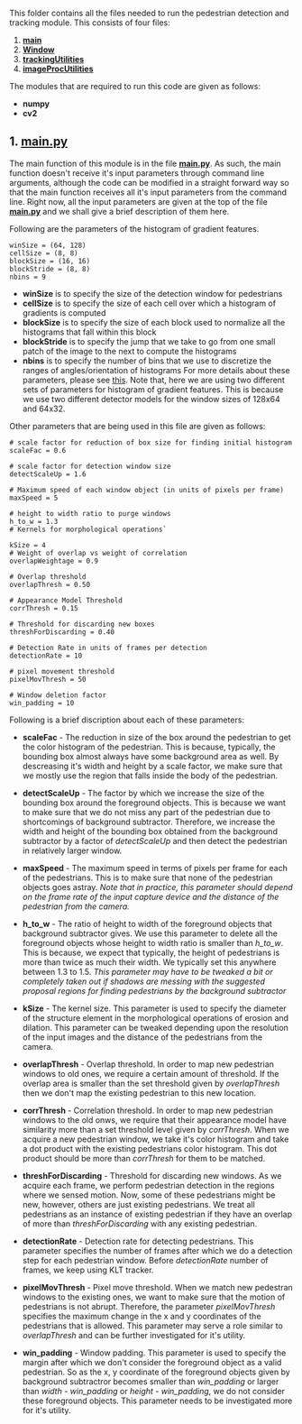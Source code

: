This folder contains all the files needed to run the pedestrian detection and tracking module. This consists of four files:

1. [**main**](/Zeeshan_Nadir/pedestrian_detection_and_tracking/main.py)
2. [**Window**](/Zeeshan_Nadir/pedestrian_detection_and_tracking/Window.py)
3. [**trackingUtilities**](/Zeeshan_Nadir/pedestrian_detection_and_tracking/trackingUtilities.py)
4. [**imageProcUtilities**](/Zeeshan_Nadir/pedestrian_detection_and_tracking/imageProcUtilities.py)

The modules that are required to run this code are given as follows:

- **numpy**
- **cv2**

## 1. [**main.py**](/Zeeshan_Nadir/pedestrian_detection_and_tracking/main.py)
The main function of this module is in the file [**main.py**](/Zeeshan_Nadir/pedestrian_detection_and_tracking/main.py). As such, the main function doesn't receive it's input parameters through command line arguments, although the code can be modified in a straight forward way so that the main function receives all it's input parameters from the command line. Right now, all the input parameters are given at the top of the file [**main.py**](/Zeeshan_Nadir/pedestrian_detection_and_tracking/main.py) and we shall give a brief description of them here.

Following are the parameters of the histogram of gradient features. 
```
winSize = (64, 128)
cellSize = (8, 8) 
blockSize = (16, 16)
blockStride = (8, 8)
nbins = 9
```

- **winSize** is to specify the size of the detection window for pedestrians
- **cellSize** is to specify the size of each cell over which a histogram of gradients is computed
- **blockSize** is to specify the size of each block used to normalize all the histograms that fall within this block
- **blockStride** is to specify the jump that we take to go from one small patch of the image to the next to compute the histograms
- **nbins** is to specify the number of bins that we use to discretize the ranges of angles/orientation of histograms
For more details about these parameters, please see [this](http://docs.opencv.org/2.4/modules/gpu/doc/object_detection.html).
Note that, here we are using two different sets of parameters for histogram of gradient features. This is because we use two different detector models for the window sizes of 128x64 and 64x32.

Other parameters that are being used in this file are given as follows:
```
# scale factor for reduction of box size for finding initial histogram
scaleFac = 0.6

# scale factor for detection window size
detectScaleUp = 1.6

# Maximum speed of each window object (in units of pixels per frame)
maxSpeed = 5

# height to width ratio to purge windows
h_to_w = 1.3
# Kernels for morphological operations`

kSize = 4
# Weight of overlap vs weight of correlation
overlapWeightage = 0.9

# Overlap threshold
overlapThresh = 0.50

# Appearance Model Threshold
corrThresh = 0.15

# Threshold for discarding new boxes
threshForDiscarding = 0.40

# Detection Rate in units of frames per detection
detectionRate = 10

# pixel movement threshold
pixelMovThresh = 50

# Window deletion factor
win_padding = 10
```

Following is a brief discription about each of these parameters:

- **scaleFac** - The reduction in size of the box around the pedestrian to get the color histogram of the pedestrian. This is because, typically, the bounding box almost always have some background area as well. By descreasing it's width and height by a scale factor, we make sure that we mostly use the region that falls inside the body of the pedestrian.

- **detectScaleUp** - The factor by which we increase the size of the bounding box around the foreground objects. This is because we want to make sure that we do not miss any part of the pedestrian due to shortcomings of background subtractor. Therefore, we increase the width and height of the bounding box obtained from the background subtractor by a factor of *detectScaleUp* and then detect the pedestrian in relatively larger window.

- **maxSpeed** - The maximum speed in terms of pixels per frame for each of the pedestrians. This is to make sure that none of the pedestrian objects goes astray. *Note that in practice, this parameter should depend on the frame rate of the input capture device and the distance of the pedestrian from the camera.*

- **h_to_w** - The ratio of height to width of the foreground objects that background subtractor gives. We use this parameter to delete all the foreground objects whose height to width ratio is smaller than *h_to_w*. This is because, we expect that typically, the height of pedestrians is more than twice as much their width. We typically set this anywhere between 1.3 to 1.5.
*This parameter may have to be tweaked a bit or completely taken out if shadows are messing with the suggested proposal regions for finding pedestrians by the background subtractor*

- **kSize** - The kernel size. This parameter is used to specify the diameter of the structure element in the morphological operations of erosion and dilation. This parameter can be tweaked depending upon the resolution of the input images and the distance of the pedestrians from the camera.

- **overlapThresh** - Overlap threshold. In order to map new pedestrian windows to old ones, we require a certain amount of threshold. If the overlap area is smaller than the set threshold given by *overlapThresh* then we don't map the existing pedestrian to this new location.

- **corrThresh** - Correlation threshold. In order to map new pedestrian windows to the old onws, we require that their appearance model have similarity more than a set threshold level given by *corrThresh*. When we acquire a new pedestrian window, we take it's color histogram and take a dot product with the existing pedestrians color histogram. This dot product should be more than *corrThresh* for them to be matched.

- **threshForDiscarding** - Threshold for discarding new windows. As we acquire each frame, we perform pedestrian detection in the regions where we sensed motion. Now, some of these pedestrians might be new, however, others are just existing pedestrians. We treat all pedestrians as an instance of existing pedestrian if they have an overlap of more than *threshForDiscarding* with any existing pedestrian. 

- **detectionRate** - Detection rate for detecting pedestrians. This parameter specifies the number of frames after which we do a detection step for each pedestrian window. Before *detectionRate* number of frames, we keep using KLT tracker.

- **pixelMovThresh** - Pixel move threshold. When we match new pedestran windows to the existing ones, we want to make sure that the motion of pedestrians is not abrupt. Therefore, the parameter *pixelMovThresh* specifies the maximum change in the x and y coordinates of the pedestrians that is allowed. This parameter may serve a role similar to *overlapThresh* and can be further investigated for it's utility.

- **win_padding** - Window padding. This parameter is used to specify the margin after which we don't consider the foreground object as a valid pedestrian. So as the x, y coordinate of the foreground objects given by background subtractror becomes smaller than *win_padding* or larger than *width - win_padding* or *height - win_padding*, we do not consider these foreground objects. This parameter needs to be investigated more for it's utility.

